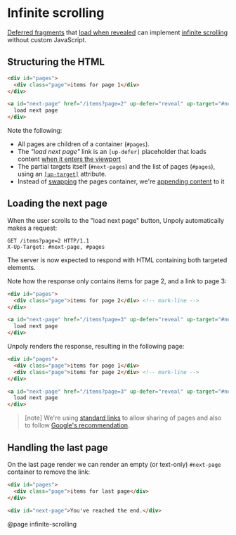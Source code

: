 Infinite scrolling
==================

[Deferred fragments](/lazy-loading) that [load when revealed](/lazy-loading#on-reveal)
can implement [infinite scrolling](https://www.interaction-design.org/literature/topics/infinite-scrolling)
without custom JavaScript.

## Structuring the HTML

```html
<div id="pages">
  <div class="page">items for page 1</div>
</div>

<a id="next-page" href="/items?page=2" up-defer="reveal" up-target="#next-page, #pages:after">
  load next page
</div>
```

Note the following:

- All pages are children of a container (`#pages`).
- The *"load next page"* link is an `[up-defer]` placeholder that loads content [when it enters the viewport](/lazy-loading#on-reveal)
- The partial targets itself (`#next-pages`) and the list of pages (`#pages`), using an [`[up-target]`](/up-defer#up-target) attribute.
- Instead of [swapping](/targeting-fragments#swapping-a-fragment) the pages container, we're [appending content](/targeting-fragments#appending-or-prepending) to it

## Loading the next page

When the user scrolls to the "load next page" button, Unpoly automatically makes a request:

```http
GET /items?page=2 HTTP/1.1
X-Up-Target: #next-page, #pages
```

The server is now expected to respond with HTML containing both targeted elements.

Note how the response only contains items for page 2, and a link to page 3:

```html
<div id="pages">
  <div class="page">items for page 2</div> <!-- mark-line -->
</div>

<a id="next-page" href="/items?page=3" up-defer="reveal" up-target="#next-page, #pages:after"> <!-- mark-phrase "/items?page=3" -->
  load next page
</div>
```

Unpoly renders the response, resulting in the following page:

```html
<div id="pages">
  <div class="page">items for page 1</div>
  <div class="page">items for page 2</div> <!-- mark-line -->
</div>

<a id="next-page" href="/items?page=3" up-defer="reveal" up-target="#next-page, #pages:after"> <!-- mark-phrase "/items?page=3" -->
  load next page
</div>
```

> [note]
> We're using [standard links](#seo) to allow sharing of pages and also to follow
[Google's recommendation](https://developers.google.com/search/docs/crawling-indexing/javascript/lazy-loading#paginated-infinite-scroll).


## Handling the last page

On the last page render we can render an empty (or text-only) `#next-page` container to remove the link:

```html
<div id="pages">
  <div class="page">items for last page</div>
</div>

<div id="next-page">You've reached the end.</div>
```


@page infinite-scrolling
